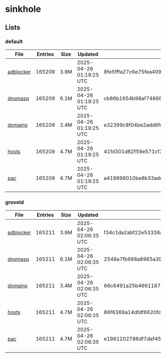 # sinkhole

## Lists

### default

|File|Entries|Size|Updated|Hash|
|-|-|-|-|-|
|[adblocker](https://raw.githubusercontent.com/groveld/sinkhole/lists/default/adblocker.txt)|165209|3.9M|2025-04-26 01:19:25 UTC|8fe5fffa27c6e75fea40926c37e8dbd5cfdb260216028bc5b64ec389faef6eb1|
|[dnsmasq](https://raw.githubusercontent.com/groveld/sinkhole/lists/default/dnsmasq.txt)|165209|6.1M|2025-04-26 01:19:25 UTC|cb86b1654b98af748684a5b2d2c8ea5faba261e03e7033dbb6ca8d40f1d44e01|
|[domains](https://raw.githubusercontent.com/groveld/sinkhole/lists/default/domains.txt)|165209|3.4M|2025-04-26 01:19:25 UTC|e32399c8f04be2add6fc37bb75fb9deeceeecfb60da50e37ce2ae5cc779d9796|
|[hosts](https://raw.githubusercontent.com/groveld/sinkhole/lists/default/hosts.txt)|165209|4.7M|2025-04-26 01:19:25 UTC|41fd301d82f59e571cf3f95520cb2eb50402f9afceafe23617dbed9a282e8f91|
|[pac](https://raw.githubusercontent.com/groveld/sinkhole/lists/default/pac.txt)|165209|4.7M|2025-04-26 01:19:25 UTC|a419898010be8b33ade97b38aafbf663a2950a800d45914f5523938ec57620ad|

### groveld

|File|Entries|Size|Updated|Hash|
|-|-|-|-|-|
|[adblocker](https://raw.githubusercontent.com/groveld/sinkhole/lists/groveld/adblocker.txt)|165211|3.9M|2025-04-26 02:06:35 UTC|f34c1da2abf22e53338a815224121c1a2fcc66b3d72c8c8af68e8bb0a9dc98db|
|[dnsmasq](https://raw.githubusercontent.com/groveld/sinkhole/lists/groveld/dnsmasq.txt)|165211|6.1M|2025-04-26 02:06:35 UTC|2548a7fb688a8965a394a2b75bc179a39ea63e94fa6fe054ccfa893e69aa3a4e|
|[domains](https://raw.githubusercontent.com/groveld/sinkhole/lists/groveld/domains.txt)|165211|3.4M|2025-04-26 02:06:35 UTC|66c6491a25b46611877da163c0a3e71cf13872d24271bc73e8e30bb200e67a73|
|[hosts](https://raw.githubusercontent.com/groveld/sinkhole/lists/groveld/hosts.txt)|165211|4.7M|2025-04-26 02:06:35 UTC|86f6369a14dfdf6620fcd73047d05f8e3626b6459ca2ded87bc77e9ee42f78c2|
|[pac](https://raw.githubusercontent.com/groveld/sinkhole/lists/groveld/pac.txt)|165211|4.7M|2025-04-26 02:06:35 UTC|e1961202786df7def450cb0ee1c45b34366fd499654d32525c1797e691ec963e|
